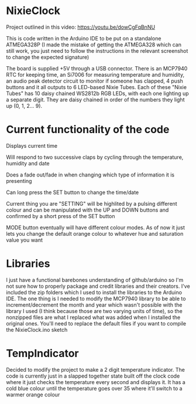 # NixieClock 

Project outlined in this video: https://youtu.be/dowCgFqBnNU

This is code written in the Arduino IDE to be put on a standalone ATMEGA328P (I made the mistake of getting the ATMEGA328 which can still work, you just need to follow the instructions in the relevant screenshot to change the expected signature)

The board is supplied +5V through a USB connector. There is an MCP7940 RTC for keeping time, an Si7006 for measuring temperature and humidity, an audio peak detector circuit to monitor if someone has clapped, 4 push buttons and it all outputs to 6 LED-based Nixie Tubes. Each of these "Nixie Tubes" has 10 daisy chained WS2812b RGB LEDs, with each one lighting up a separate digit. They are daisy chained in order of the numbers they light up (0, 1, 2... 9).

# Current functionality of the code

Displays current time

Will respond to two successive claps by cycling through the temperature, humidity and date

Does a fade out/fade in when changing which type of information it is presenting

Can long press the SET button to change the time/date

Current thing you are "SETTING" will be highlited by a pulsing different colour and can be manipulated with the UP and DOWN buttons and confirmed by a short press of the SET button

MODE button eventually will have different colour modes. As of now it just lets you change the default orange colour to whatever hue and saturation value you want

# Libraries

I just have a functional barebones understanding of github/arduino so I'm not sure how to properly package and credit libraries and their creators. I've included the zip folders which I used to install the libraries to the Arduino IDE. The one thing is I needed to modify the MCP7940 library to be able to increment/decrement the month and year which wasn't possible with the library I used (I think because those are two varying units of time), so the nonzipped files are what I replaced what was added when I installed the original ones. You'll need to replace the default files if you want to compile the NixieClock.ino sketch

# TempIndicator

Decided to modify the project to make a 2 digit temperature indicator. The code is currently just in a slapped together state built off the clock code where it just checks the temperature every second and displays it. It has a cold blue colour until the temperature goes over 35 where it'll switch to a warmer orange colour
